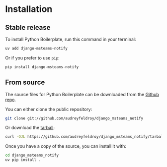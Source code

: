 # Installation

## Stable release

To install Python Boilerplate, run this command in your terminal:

```sh
uv add django-msteams-notify
```

Or if you prefer to use `pip`:

```sh
pip install django-msteams-notify
```

## From source

The source files for Python Boilerplate can be downloaded from the [Github repo](https://github.com/audreyfeldroy/django_msteams_notify).

You can either clone the public repository:

```sh
git clone git://github.com/audreyfeldroy/django_msteams_notify
```

Or download the [tarball](https://github.com/audreyfeldroy/django_msteams_notify/tarball/master):

```sh
curl -OJL https://github.com/audreyfeldroy/django_msteams_notify/tarball/master
```

Once you have a copy of the source, you can install it with:

```sh
cd django_msteams_notify
uv pip install .
```
